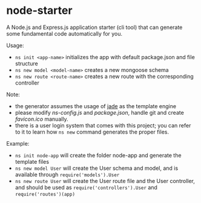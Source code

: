 # node-starter
A Node.js and Express.js application starter (cli tool) that can generate some fundamental code automatically for you.

Usage:

- `ns init <app-name>` initializes the app with default package.json and file structure
- `ns new model <model-name>` creates a new mongoose schema
- `ns new route <route-name>` creates a new route with the corresponding controller

Note:

- the generator assumes the usage of [jade](http://jade-lang.com) as the template engine
- please modify *ns-config.js* and *package.json*, handle git and create *favicon.ico* manually.
- there is a user login system that comes with this project; you can refer to it to learn how `ns new` command generates the proper files.

Example:

- `ns init node-app` will create the folder node-app and generate the template files
- `ns new model User` will create the User schema and model, and is available through `require('models').User`
- `ns new route User` will create the User route file and the User controller, and should be used as `require('controllers').User` and `require('routes')(app)`
